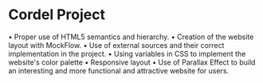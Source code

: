 # Cordel Project
• Proper use of HTML5 semantics and hierarchy.
• Creation of the website layout with MockFlow.
• Use of external sources and their correct implementation in the project.
• Using variables in CSS to implement the website's color palette
• Responsive layout
• Use of Parallax Effect to build an interesting and more  functional and attractive website for users.

